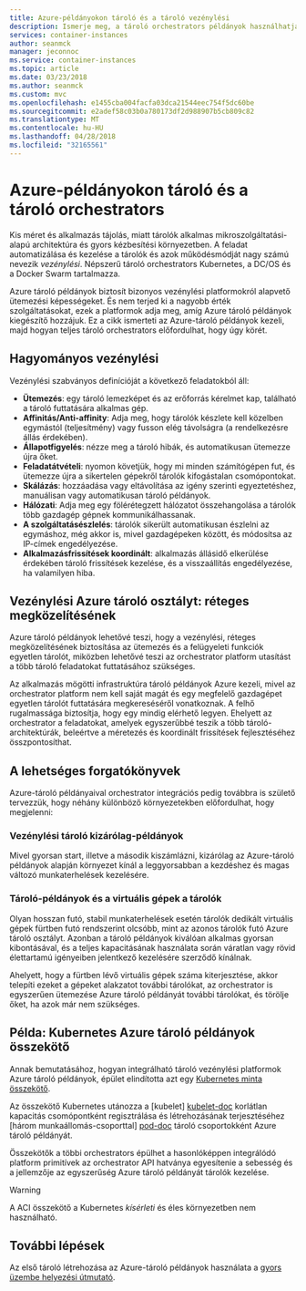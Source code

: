 ```yaml
---
title: Azure-példányokon tároló és a tároló vezénylési
description: Ismerje meg, a tároló orchestrators példányok használhatja az Azure tároló.
services: container-instances
author: seanmck
manager: jeconnoc
ms.service: container-instances
ms.topic: article
ms.date: 03/23/2018
ms.author: seanmck
ms.custom: mvc
ms.openlocfilehash: e1455cba004facfa03dca21544eec754f5dc60be
ms.sourcegitcommit: e2adef58c03b0a780173df2d988907b5cb809c82
ms.translationtype: MT
ms.contentlocale: hu-HU
ms.lasthandoff: 04/28/2018
ms.locfileid: "32165561"
---
```

# <a name="azure-container-instances-and-container-orchestrators"></a>Azure-példányokon tároló és a tároló orchestrators

Kis méret és alkalmazás tájolás, miatt tárolók alkalmas mikroszolgáltatási-alapú architektúra és gyors kézbesítési környezetben. A feladat automatizálása és kezelése a tárolók és azok működésmódját nagy számú nevezik *vezénylési*. Népszerű tároló orchestrators Kubernetes, a DC/OS és a Docker Swarm tartalmazza.

Azure tároló példányok biztosít bizonyos vezénylési platformokról alapvető ütemezési képességeket. És nem terjed ki a nagyobb érték szolgáltatásokat, ezek a platformok adja meg, amíg Azure tároló példányok kiegészítő hozzájuk. Ez a cikk ismerteti az Azure-tároló példányok kezeli, majd hogyan teljes tároló orchestrators előfordulhat, hogy úgy körét.

## <a name="traditional-orchestration"></a>Hagyományos vezénylési

Vezénylési szabványos definícióját a következő feladatokból áll:

- **Ütemezés**: egy tároló lemezképet és az erőforrás kérelmet kap, található a tároló futtatására alkalmas gép.
- **Affinitás/Anti-affinity**: Adja meg, hogy tárolók készlete kell közelben egymástól (teljesítmény) vagy fusson elég távolságra (a rendelkezésre állás érdekében).
- **Állapotfigyelés**: nézze meg a tároló hibák, és automatikusan ütemezze újra őket.
- **Feladatátvételi**: nyomon követjük, hogy mi minden számítógépen fut, és ütemezze újra a sikertelen gépekről tárolók kifogástalan csomópontokat.
- **Skálázás**: hozzáadása vagy eltávolítása az igény szerinti egyeztetéshez, manuálisan vagy automatikusan tároló példányok.
- **Hálózati**: Adja meg egy fölérétegzett hálózatot összehangolása a tárolók több gazdagép gépnek kommunikálhassanak.
- **A szolgáltatásészlelés**: tárolók sikerült automatikusan észlelni az egymáshoz, még akkor is, mivel gazdagépeken között, és módosítsa az IP-címek engedélyezése.
- **Alkalmazásfrissítések koordinált**: alkalmazás állásidő elkerülése érdekében tároló frissítések kezelése, és a visszaállítás engedélyezése, ha valamilyen hiba.

## <a name="orchestration-with-azure-container-instances-a-layered-approach"></a>Vezénylési Azure tároló osztályt: réteges megközelítésének

Azure tároló példányok lehetővé teszi, hogy a vezénylési, réteges megközelítésének biztosítása az ütemezés és a felügyeleti funkciók egyetlen tárolót, miközben lehetővé teszi az orchestrator platform utasítást a több tároló feladatokat futtatásához szükséges.

Az alkalmazás mögötti infrastruktúra tároló példányok Azure kezeli, mivel az orchestrator platform nem kell saját magát és egy megfelelő gazdagépet egyetlen tárolót futtatására megkereséséről vonatkoznak. A felhő rugalmassága biztosítja, hogy egy mindig elérhető legyen. Ehelyett az orchestrator a feladatokat, amelyek egyszerűbbé teszik a több tároló-architektúrák, beleértve a méretezés és koordinált frissítések fejlesztéséhez összpontosíthat.

## <a name="potential-scenarios"></a>A lehetséges forgatókönyvek

Azure-tároló példányaival orchestrator integrációs pedig továbbra is születő tervezzük, hogy néhány különböző környezetekben előfordulhat, hogy megjelenni:

### <a name="orchestration-of-container-instances-exclusively"></a>Vezénylési tároló kizárólag-példányok

Mivel gyorsan start, illetve a második kiszámlázni, kizárólag az Azure-tároló példányok alapján környezet kínál a leggyorsabban a kezdéshez és magas változó munkaterhelések kezelésére.

### <a name="combination-of-container-instances-and-containers-in-virtual-machines"></a>Tároló-példányok és a virtuális gépek a tárolók

Olyan hosszan futó, stabil munkaterhelések esetén tárolók dedikált virtuális gépek fürtben futó rendszerint olcsóbb, mint az azonos tárolók futó Azure tároló osztályt. Azonban a tároló példányok kiválóan alkalmas gyorsan kibontásával, és a teljes kapacitásának használata során váratlan vagy rövid élettartamú igényeiben jelentkező kezelésére szerződő kínálnak.

Ahelyett, hogy a fürtben lévő virtuális gépek száma kiterjesztése, akkor telepíti ezeket a gépeket alakzatot további tárolókat, az orchestrator is egyszerűen ütemezése Azure tároló példányát további tárolókat, és törölje őket, ha azok már nem szükséges.

## <a name="sample-implementation-azure-container-instances-connector-for-kubernetes"></a>Példa: Kubernetes Azure tároló példányok összekötő

Annak bemutatásához, hogyan integrálható tároló vezénylési platformok Azure tároló példányok, épület elindította azt egy [Kubernetes minta összekötő][aci-connector-k8s].

Az összekötő Kubernetes utánozza a [kubelet] [ kubelet-doc] korlátlan kapacitás csomópontként regisztrálása és létrehozásának terjesztéséhez [három munkaállomás-csoporttal] [ pod-doc] tároló csoportokként Azure tároló példányát.

Összekötők a többi orchestrators épülhet a hasonlóképpen integrálódó platform primitívek az orchestrator API hatványa egyesítenie a sebesség és a jellemzője az egyszerűség Azure tároló példányát tárolók kezelése.

> [!WARNING]
> A ACI összekötő a Kubernetes *kísérleti* és éles környezetben nem használható.

## <a name="next-steps"></a>További lépések

Az első tároló létrehozása az Azure-tároló példányok használata a [gyors üzembe helyezési útmutató](container-instances-quickstart.md).

<!-- IMAGES -->

<!-- LINKS -->
[aci-connector-k8s]: https://github.com/virtual-kubelet/virtual-kubelet/tree/master/providers/azure
[kubelet-doc]: https://kubernetes.io/docs/admin/kubelet/
[pod-doc]: https://kubernetes.io/docs/concepts/workloads/pods/pod/